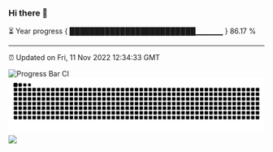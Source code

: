 ### Hi there 👋

⏳ Year progress { █████████████████████████▁▁▁▁▁ } 86.17 %

---

⏰ Updated on Fri, 11 Nov 2022 12:34:33 GMT

![Progress Bar CI](https://github.com/liununu/liununu/workflows/Progress%20Bar%20CI/badge.svg)![](https://raw.githubusercontent.com/L1cardo/L1cardo/main/assets/github-contribution-grid-snake.svg)![](https://raw.githubusercontent.com/seesaws/seesaws/main/assets/github-contribution-grid-snake.svg)
